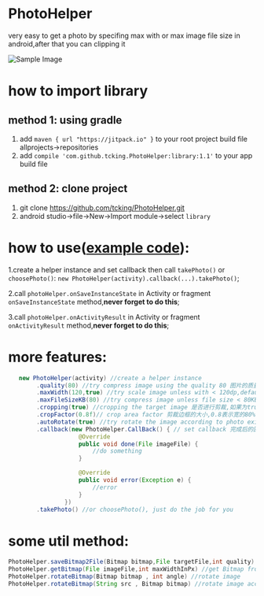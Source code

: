# PhotoHelper
very easy to get a photo by specifing max with or max image file size in android,after that you can clipping it

![Sample Image](https://github.com/tcking/PhotoHelper/raw/master/ScreenShots/screenShot1.gif "ScreenShots")

# how to import library
## method 1: using gradle
 1. add `maven { url "https://jitpack.io" }` to your root project build file allprojects->repositories
 2. add `compile 'com.github.tcking.PhotoHelper:library:1.1'` to your app build file

## method 2: clone project
 1. git clone https://github.com/tcking/PhotoHelper.git
 2. android studio->file->New->Import module->select `library`

# how to use([**example code**](https://github.com/tcking/PhotoHelper/blob/master/exmaple/src/main/java/com/github/tcking/giraffe/helper/exmaple/MainActivity.java)):

1.create a helper instance and set callback then call `takePhoto()` or `choosePhoto()`: `new PhotoHelper(activity).callback(...).takePhoto()`;

2.call `photoHelper.onSaveInstanceState` in Activity or fragment `onSaveInstanceState` method,**never forget to do this**;

3.call `photoHelper.onActivityResult` in Activity or fragment `onActivityResult` method,**never forget to do this**;


# more features:

``` java
   new PhotoHelper(activity) //create a helper instance
        .quality(80) //try compress image using the quality 80 图片的质量,100为最高
        .maxWidth(120,true) //try scale image unless with < 120dp,default is screen width 图片的最大宽度
        .maxFileSizeKB(80) //try compress image unless file size < 80KB 图片文件的最大值,如果文件大于此值会进行压缩(牺牲清晰度)
        .cropping(true) //cropping the target image 是否进行剪裁,如果为true则选择完图片后会进入剪裁页
        .cropFactor(0.8f)// crop area factor 剪裁边框的大小,0.8表示宽的80%
        .autoRotate(true) //try rotate the image according to photo exif information (some samsung devices need to rotate)
        .callback(new PhotoHelper.CallBack() { // set callback 完成后的回调
                    @Override
                    public void done(File imageFile) {
                        //do something
                    }

                    @Override
                    public void error(Exception e) {
                        //error
                    }
                }) 
        .takePhoto() //or choosePhoto(), just do the job for you
```
  
# some util method:
``` java
PhotoHelper.saveBitmap2File(Bitmap bitmap,File targetFile,int quality) //save bitmap to file
PhotoHelper.getBitmap(File imageFile,int maxWidthInPx) //get Bitmap from a file and try scale image with max width
PhotoHelper.rotateBitmap(Bitmap bitmap , int angle) //rotate image
PhotoHelper.rotateBitmap(String src , Bitmap bitmap) //rotate image according to photo exif information
```
